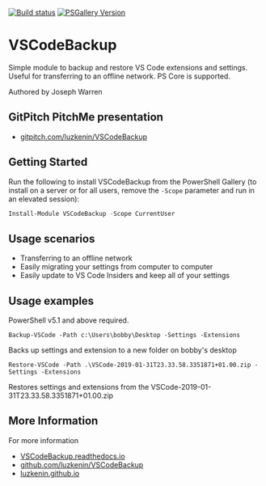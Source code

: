 [![Build status](https://ci.appveyor.com/api/projects/status/pmxqbaxof9xnl78x?svg=true)](https://ci.appveyor.com/project/luzkenin/VSCodeBackup)
[![PSGallery Version](https://img.shields.io/powershellgallery/v/VSCodeBackup.png?style=flat&logo=powershell&label=PowerShell%20Gallery)](https://www.powershellgallery.com/packages/VSCodeBackup/)

# VSCodeBackup

Simple module to backup and restore VS Code extensions and settings. Useful for transferring to an offline network. PS Core is supported.

Authored by Joseph Warren

## GitPitch PitchMe presentation

* [gitpitch.com/luzkenin/VSCodeBackup](https://gitpitch.com/luzkenin/VSCodeBackup)

## Getting Started

Run the following to install VSCodeBackup from the PowerShell Gallery (to install on a server or for all users, remove the `-Scope` parameter and run in an elevated session):

```powershell
Install-Module VSCodeBackup -Scope CurrentUser
```

## Usage scenarios

- Transferring to an offline network
- Easily migrating your settings from computer to computer
- Easily update to VS Code Insiders and keep all of your settings

## Usage examples

PowerShell v5.1 and above required.

`Backup-VSCode -Path c:\Users\bobby\Desktop -Settings -Extensions`

Backs up settings and extension to a new folder on bobby's desktop

`Restore-VSCode -Path .\VSCode-2019-01-31T23.33.58.3351871+01.00.zip -Settings -Extensions`

Restores settings and extensions from the VSCode-2019-01-31T23.33.58.3351871+01.00.zip

## More Information

For more information

* [VSCodeBackup.readthedocs.io](http://VSCodeBackup.readthedocs.io)
* [github.com/luzkenin/VSCodeBackup](https://github.com/luzkenin/VSCodeBackup)
* [luzkenin.github.io](https://luzkenin.github.io)
